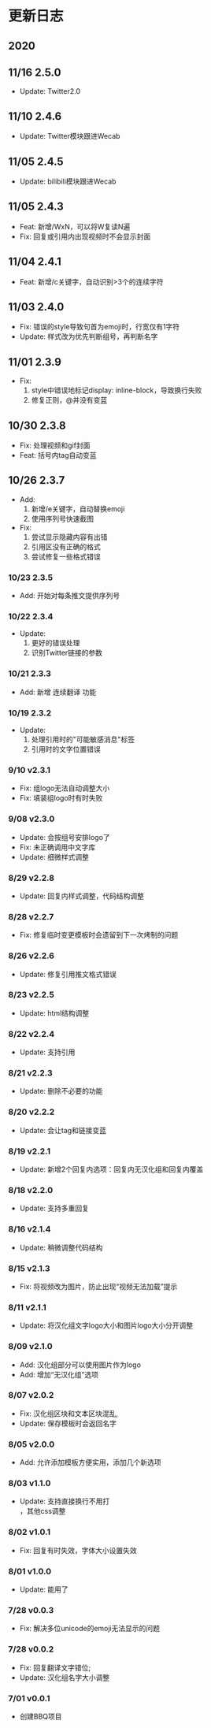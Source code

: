 # 更新日志
  
## 2020

## 11/16 2.5.0
* Update: Twitter2.0

## 11/10 2.4.6
* Update: Twitter模块跟进Wecab

## 11/05 2.4.5
* Update: bilibili模块跟进Wecab

## 11/05 2.4.3
* Feat: 新增/WxN，可以将W复读N遍
* Fix: 回复或引用内出现视频时不会显示封面

## 11/04 2.4.1
* Feat: 新增/c关键字，自动识别>3个的连续字符

## 11/03 2.4.0
* Fix: 错误的style导致句首为emoji时，行宽仅有1字符
* Update: 样式改为优先判断组号，再判断名字

## 11/01 2.3.9
* Fix: 
  1. style中错误地标记display: inline-block，导致换行失败
  2. 修复正则，@并没有变蓝

## 10/30 2.3.8
* Fix: 处理视频和gif封面
* Feat: 括号内tag自动变蓝

## 10/26 2.3.7
* Add:
  1. 新增/e关键字，自动替换emoji
  2. 使用序列号快速截图
* Fix:
  1. 尝试显示隐藏内容有出错
  2. 引用区没有正确的格式
  3. 尝试修复一些格式错误

### 10/23 2.3.5
* Add: 开始对每条推文提供序列号

### 10/22 2.3.4
* Update: 
  1. 更好的错误处理
  2. 识别Twitter链接的参数

### 10/21 2.3.3
* Add: 新增 连续翻译 功能

### 10/19 2.3.2
* Update: 
  1. 处理引用时的"可能敏感消息"标签
  2. 引用时的文字位置错误

### 9/10 v2.3.1
* Fix: 组logo无法自动调整大小
* Fix: 填装组logo时有时失败

### 9/08 v2.3.0
* Update: 会按组号安排logo了
* Fix: 未正确调用中文字库
* Update: 细微样式调整

### 8/29  v2.2.8
* Update: 回复内样式调整，代码结构调整

### 8/28  v2.2.7
* Fix: 修复临时变更模板时会遗留到下一次烤制的问题

### 8/26  v2.2.6
* Update: 修复引用推文格式错误

### 8/23  v2.2.5
* Update: html结构调整

### 8/22  v2.2.4
* Update: 支持引用

### 8/21  v2.2.3
* Update: 删除不必要的功能

### 8/20  v2.2.2
* Update: 会让tag和链接变蓝

### 8/19  v2.2.1
* Update: 新增2个回复内选项：回复内无汉化组和回复内覆盖

### 8/18  v2.2.0
* Update: 支持多重回复

### 8/16  v2.1.4
* Update: 稍微调整代码结构

### 8/15  v2.1.3
* Fix: 将视频改为图片，防止出现“视频无法加载”提示

### 8/11  v2.1.1
* Update: 将汉化组文字logo大小和图片logo大小分开调整

### 8/09  v2.1.0
* Add: 汉化组部分可以使用图片作为logo
* Add: 增加“无汉化组”选项

### 8/07  v2.0.2
* Fix: 汉化组区块和文本区块混乱,
* Update: 保存模板时会返回名字

### 8/05  v2.0.0
* Add: 允许添加模板方便实用，添加几个新选项

### 8/03  v1.1.0
* Update: 支持直接换行不用打<br>，其他css调整

### 8/02  v1.0.1
* Fix: 回复有时失效，字体大小设置失效

### 8/01  v1.0.0
* Update: 能用了

### 7/28  v0.0.3
* Fix: 解决多位unicode的emoji无法显示的问题

### 7/28  v0.0.2
* Fix: 回复翻译文字错位; 
* Update: 汉化组名字大小调整

### 7/01  v0.0.1
* 创建BBQ项目
